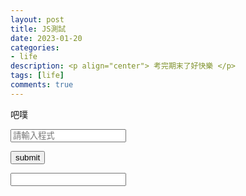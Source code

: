 ```yaml
---
layout: post
title: JS測試
date: 2023-01-20
categories:
- life
description: <p align="center"> 考完期末了好快樂 </p>
tags: [life]
comments: true
---
```


吧噗

<input id="code_A" placeholder="請輸入程式">

<button id="submit" onclick="Transform()" > submit </button>

<input id="code_B" value="" >

<script>
    
    var submit = document.getElementById("submit");

    function Transform()
    {
        console.log("HELLO");
        var code_A = document.getElementById("code_A");
        var code_B = document.getElementById("code_B");
        console.log(code_A.value);
        var code = code_A.value;
        for(var i=0;i<code.length;i++)
        {
            if(code[i]==';')
            {
                code[i]=";";
            }
            console.log(i);
        }
        code_B.value=code;
        console.log("END");
    }

</script>